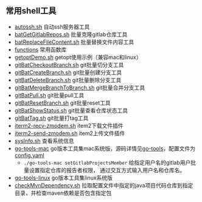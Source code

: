 ## 常用shell工具

- [autossh.sh](autossh.sh) 自动ssh服务器工具
- [batGetGitlabRepos.sh](batGetGitlabRepos.sh) 批量克隆gitlab仓库工具
- [batReplaceFileContent.sh](batReplaceFileContent.sh) 批量替换文件内容工具
- [functions](functions) 常用函数库
- [getoptDemo.sh](getoptDemo.sh) getopt使用示例（兼容mac和linux）
- [gitBatCheckoutBranch.sh](gitBatCheckoutBranch.sh) git批量切分支工具
- [gitBatCreateBranch.sh](gitBatCreateBranch.sh) git批量创建分支工具
- [gitBatDeleteBranch.sh](gitBatDeleteBranch.sh) git批量删除分支工具
- [gitBatMergeBranchToBranch.sh](gitBatMergeBranchToBranch.sh) git批量合并分支工具
- [gitBatPull.sh](gitBatPull.sh) git批量pull工具
- [gitBatResetBranch.sh](gitBatResetBranch.sh) git批量reset工具
- [gitBatShowStatus.sh](gitBatShowStatus.sh) git批量查看仓库状态工具
- [gitBatTag.sh](gitBatTag.sh) git批量打tag工具
- [iterm2-recv-zmodem.sh](iterm2-recv-zmodem.sh) item2下载文件插件
- [iterm2-send-zmodem.sh](iterm2-send-zmodem.sh) item2上传文件插件
- [sysInfo.sh](sysInfo.sh) 查看系统信息
- [go-tools-mac](go-tools-mac) go版本工具集mac系统版，源码详情见[go-tools](go-tools/README.MD)，配置文件为[config.yaml](config.yaml)
  - `./go-tools-mac setGitlabProjectsMember`  给指定用户名的gitlab用户批量设置指定仓库的报告者权限， 通过交互方式输入用户名和仓库名。
- [go-tools-linux](go-tools-linux) go版本工具集linux系统版
- [checkMvnDependency.sh](checkMvnDependency.sh) 拉取配置文件中指定的java项目代码仓库到指定目录，并检查maven依赖是否包含指定包